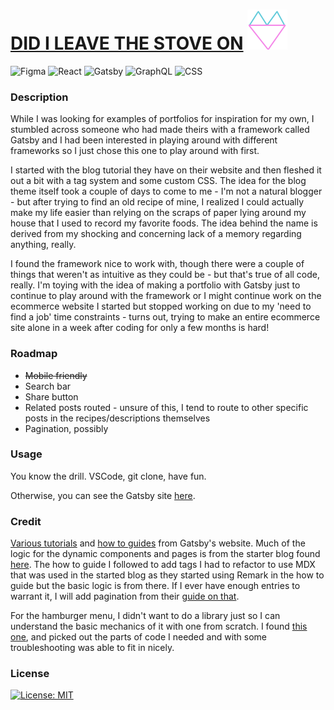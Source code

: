 # [DID I LEAVE THE STOVE ON](https://gatsbyblogmain59051.gatsbyjs.io/) ![logo](./src/images/logo%20small.svg)

![Figma](https://img.shields.io/badge/Figma-F24E1E?style=for-the-badge&logo=figma&logoColor=white)
![React](https://img.shields.io/badge/React-20232A?style=for-the-badge&logo=react&logoColor=61DAFB)
![Gatsby](https://img.shields.io/badge/Gatsby-663399?style=for-the-badge&logo=gatsby&logoColor=white)
![GraphQL](https://img.shields.io/badge/-GraphQL-E10098?style=for-the-badge&logo=graphql&logoColor=white)
![CSS](https://img.shields.io/badge/CSS-239120?&style=for-the-badge&logo=css3&logoColor=white)

### Description

While I was looking for examples of portfolios for inspiration for my own, I stumbled across someone who had made theirs with a framework called Gatsby and I had been interested in playing around with different frameworks so I just chose this one to play around with first.

I started with the blog tutorial they have on their website and then fleshed it out a bit with a tag system and some custom CSS. The idea for the blog theme itself took a couple of days to come to me - I'm not a natural blogger - but after trying to find an old recipe of mine, I realized I could actually make my life easier than relying on the scraps of paper lying around my house that I used to record my favorite foods. The idea behind the name is derived from my shocking and concerning lack of a memory regarding anything, really.

I found the framework nice to work with, though there were a couple of things that weren't as intuitive as they could be - but that's true of all code, really. I'm toying with the idea of making a portfolio with Gatsby just to continue to play around with the framework or I might continue work on the ecommerce website I started but stopped working on due to my 'need to find a job' time constraints - turns out, trying to make an entire ecommerce site alone in a week after coding for only a few months is hard!

### Roadmap

- ~~Mobile friendly~~
- Search bar
- Share button
- Related posts routed - unsure of this, I tend to route to other specific posts in the recipes/descriptions themselves
- Pagination, possibly

### Usage

You know the drill. VSCode, git clone, have fun.

Otherwise, you can see the Gatsby site [here](https://gatsbyblogmain59051.gatsbyjs.io/).

### Credit

[Various tutorials](https://www.gatsbyjs.com/docs/tutorial/getting-started/) and [how to guides](https://www.gatsbyjs.com/docs/adding-tags-and-categories-to-blog-posts/) from Gatsby's website. Much of the logic for the dynamic components and pages is from the starter blog found [here](https://github.com/gatsbyjs/tutorial-example). The how to guide I followed to add tags I had to refactor to use MDX that was used in the started blog as they started using Remark in the how to guide but the basic logic is from there. If I ever have enough entries to warrant it, I will add pagination from their [guide on that](https://www.gatsbyjs.com/docs/adding-pagination/).

For the hamburger menu, I didn't want to do a library just so I can understand the basic mechanics of it with one from scratch. I found [this one](https://codesandbox.io/embed/github/gianlucaquaranta92/Shortly/tree/master/?fontsize=14&hidenavigation=1&theme=dark), and picked out the parts of code I needed and with some troubleshooting was able to fit in nicely.

### License

[![License: MIT](https://img.shields.io/badge/License-MIT-yellow.svg)](https://opensource.org/licenses/MIT)
